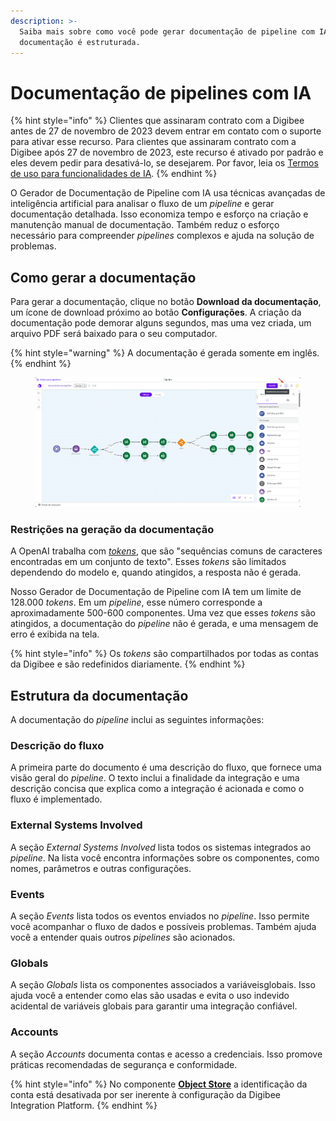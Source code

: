 ```yaml
---
description: >-
  Saiba mais sobre como você pode gerar documentação de pipeline com IA e como a
  documentação é estruturada.
---
```


# Documentação de pipelines com IA

{% hint style="info" %}
Clientes que assinaram contrato com a Digibee antes de 27 de novembro de 2023 devem entrar em contato com o suporte para ativar esse recurso. Para clientes que assinaram contrato com a Digibee após 27 de novembro de 2023, este recurso é ativado por padrão e eles devem pedir para desativá-lo, se desejarem. Por favor, leia os [Termos de uso para funcionalidades de IA](../../general/terms-of-use-for-ai-functionalities.md).
{% endhint %}

O Gerador de Documentação de Pipeline com IA usa técnicas avançadas de inteligência artificial para analisar o fluxo de um _pipeline_ e gerar documentação detalhada. Isso economiza tempo e esforço na criação e manutenção manual de documentação. Também reduz o esforço necessário para compreender _pipelines_ complexos e ajuda na solução de problemas.

## Como gerar a documentação

Para gerar a documentação, clique no botão **Download da documentação**, um ícone de download próximo ao botão **Configurações**. A criação da documentação pode demorar alguns segundos, mas uma vez criada, um arquivo PDF será baixado para o seu computador.

{% hint style="warning" %}
A documentação é gerada somente em inglês.
{% endhint %}

<figure><img src="../../.gitbook/assets/download-documentacao.png" alt="Botão Download da documentação, próximo ao botão de Configurações."><figcaption></figcaption></figure>

### Restrições na geração da documentação

A OpenAI trabalha com [_tokens_](https://help.openai.com/en/articles/4936856-what-are-tokens-and-how-to-count-them), que são "sequências comuns de caracteres encontradas em um conjunto de texto". Esses _tokens_ são limitados dependendo do modelo e, quando atingidos, a resposta não é gerada.

Nosso Gerador de Documentação de Pipeline com IA tem um limite de 128.000 _tokens_. Em um _pipeline_, esse número corresponde a aproximadamente 500-600 componentes. Uma vez que esses _tokens_ são atingidos, a documentação do _pipeline_ não é gerada, e uma mensagem de erro é exibida na tela.

{% hint style="info" %}
Os _tokens_ são compartilhados por todas as contas da Digibee e são redefinidos diariamente.
{% endhint %}

## Estrutura da documentação

A documentação do _pipeline_ inclui as seguintes informações:

### Descrição do fluxo

A primeira parte do documento é uma descrição do fluxo, que fornece uma visão geral do _pipeline_. O texto inclui a finalidade da integração e uma descrição concisa que explica como a integração é acionada e como o fluxo é implementado.

### External Systems Involved

A seção _External Systems Involved_ lista todos os sistemas integrados ao _pipeline_. Na lista você encontra informações sobre os componentes, como nomes, parâmetros e outras configurações.

### Events

A seção _Events_ lista todos os eventos enviados no _pipeline_. Isso permite você acompanhar o fluxo de dados e possíveis problemas. Também ajuda você a entender quais outros _pipelines_ são acionados.

### Globals

A seção _Globals_ lista os componentes associados a variáveis ​​globais. Isso ajuda você a entender como elas são usadas e evita o uso indevido acidental de variáveis ​​globais para garantir uma integração confiável.

### Accounts

A seção _Accounts_ documenta contas e acesso a credenciais. Isso promove práticas recomendadas de segurança e conformidade.

{% hint style="info" %}
No componente [**Object Store**](https://docs.digibee.com/documentation/v/pt-br/components/structured-data/object-store) a identificação da conta está desativada por ser inerente à configuração da Digibee Integration Platform.
{% endhint %}
